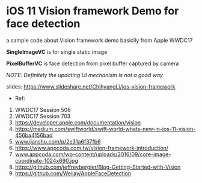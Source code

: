 # iOS 11 Vision framework Demo for face detection
a sample code about Vision framework demo basiclly from Apple WWDC17

**SingleImageVC** is for single static image

**PixelBufferVC** is face detection from pixel buffer captured by camera 

*NOTE: Definitely the updating UI mechanism is not a good way*

slides: https://www.slideshare.net/ChihyangLi/ios-vision-framework

* Ref: 
1. WWDC17 Session 506
2. WWDC17 Session 703
3. https://developer.apple.com/documentation/vision
4. https://medium.com/swiftworld/swift-world-whats-new-in-ios-11-vision-456ba4156bad
5. www.jianshu.com/p/2e31a6f37fb6
6. https://www.appcoda.com.tw/vision-framework-introduction/
7. www.appcoda.com/wp-content/uploads/2016/09/core-image-coordinate-1024x690.jpg
8. https://github.com/jeffreybergier/Blog-Getting-Started-with-Vision
9. https://github.com/Weijay/AppleFaceDetection
